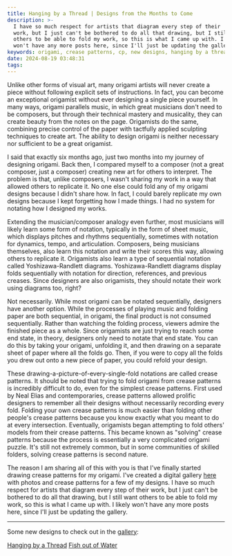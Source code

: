 ```yaml
---
title: Hanging by a Thread | Designs from the Months to Come
description: >-
  I have so much respect for artists that diagram every step of their
  work, but I just can't be bothered to do all that drawing, but I still want
  others to be able to fold my work, so this is what I came up with. I likely
  won't have any more posts here, since I'll just be updating the gallery.
keywords: origami, crease patterns, cp, new designs, hanging by a thread
date: 2024-08-19 03:48:31
tags:
---
```



Unlike other forms of visual art, many origami artists will never create a piece without following explicit sets of instructions. In fact, you can become an exceptional origamist without ever designing a single piece yourself. In many ways, origami parallels music, in which great musicians don't need to be composers, but through their technical mastery and musicality, they can create beauty from the notes on the page. Origamists do the same, combining precise control of the paper with tactfully applied sculpting techniques to create art. The ability to design origami is neither necessary nor sufficient to be a great origamist.

I said that exactly six months ago, just two months into my journey of designing origami. Back then, I compared myself to a composer (not a great composer, just a composer) creating new art for others to interpret. The problem is that, unlike composers, I wasn't sharing my work in a way that allowed others to replicate it. No one else could fold any of my origami designs because I didn't share how. In fact, I could barely replicate my own designs because I kept forgetting how I made things. I had no system for notating how I designed my works.

Extending the musician/composer analogy even further, most musicians will likely learn some form of notation, typically in the form of sheet music, which displays pitches and rhythms sequentially, sometimes with notation for dynamics, tempo, and articulation. Composers, being musicians themselves, also learn this notation and write their scores this way, allowing others to replicate it. Origamists also learn a type of sequential notation called Yoshizawa-Randlett diagrams. Yoshizawa-Randlett diagrams display folds sequentially with notation for direction, references, and previous creases. Since designers are also origamists, they should notate their work using diagrams too, right?

Not necessarily. While most origami can be notated sequentially, designers have another option. While the processes of playing music and folding paper are both sequential, in origami, the final product is not consumed sequentially. Rather than watching the folding process, viewers admire the finished piece as a whole. Since origamists are just trying to reach some end state, in theory, designers only need to notate that end state. You can do this by taking your origami, unfolding it, and then drawing on a separate sheet of paper where all the folds go. Then, if you were to copy all the folds you drew out onto a new piece of paper, you could refold your design. 

These drawing-a-picture-of-every-single-fold notations are called crease patterns. It should be noted that trying to fold origami from crease patterns is incredibly difficult to do, even for the simplest crease patterns. First used by Neal Elias and contemporaries, crease patterns allowed prolific designers to remember all their designs without necessarily recording every fold. Folding your own crease patterns is much easier than folding other people's crease patterns because you know exactly what you meant to do at every intersection. Eventually, origamists began attempting to fold others' models from their crease patterns. This became known as "solving" crease patterns because the process is essentially a very complicated origami puzzle. It's still not extremely common, but in some communities of skilled folders, solving crease patterns is second nature.

The reason I am sharing all of this with you is that I've finally started drawing crease patterns for my origami. I've created a digital gallery [here](/projects/gallery) with photos and crease patterns for a few of my designs. I have so much respect for artists that diagram every step of their work, but I just can't be bothered to do all that drawing, but I still want others to be able to fold my work, so this is what I came up with. I likely won't have any more posts here, since I'll just be updating the gallery. 

---

Some new designs to check out in the [gallery](/projects/gallery):

[Hanging by a Thread](/projects/gallery#hanging-by-a-thread)
[Fish out of Water](/projects/gallery#fish-out-of-water)